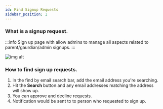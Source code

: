 ```yaml
---
id: Find Signup Requests
sidebar_position: 1
---
```


### What is a signup request.

:::info
Sign up page with allow admins to manage all aspects related to parent/gaurdian/admin signups.
:::

![img alt](/img/signup-request.png)

### How to find sign up requests.

1. In the find by email search bar, add the email address you're searching.
2. Hit the **Search** button and any email addresses matching the address will show up.
3. You can approve and decline requests.
4. Notification would be sent to to person who requested to sign up.
